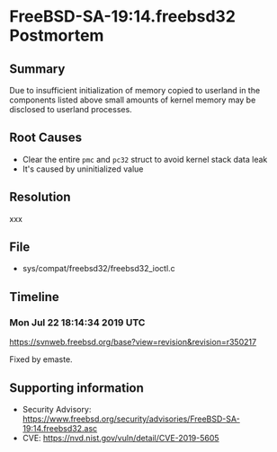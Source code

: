 # FreeBSD-SA-19:14.freebsd32 Postmortem

## Summary

Due to insufficient initialization of memory copied to userland in the components listed above small amounts of kernel memory may be disclosed to userland processes.

## Root Causes

* Clear the entire `pmc` and `pc32` struct to avoid kernel stack data leak
* It's caused by uninitialized value

## Resolution

xxx

## File

* sys/compat/freebsd32/freebsd32_ioctl.c

## Timeline

### Mon Jul 22 18:14:34 2019 UTC

https://svnweb.freebsd.org/base?view=revision&revision=r350217

Fixed by emaste.

## Supporting information

* Security Advisory: https://www.freebsd.org/security/advisories/FreeBSD-SA-19:14.freebsd32.asc
* CVE: https://nvd.nist.gov/vuln/detail/CVE-2019-5605
